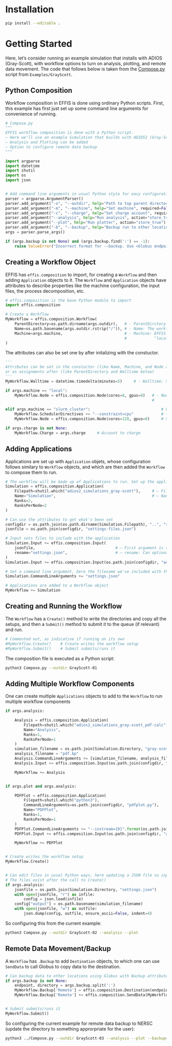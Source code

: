 # Installation

```bash
pip install --editable .
```

# Getting Started

Here, let’s consider running an example simulation that installs with ADIOS (Gray-Scott),
with workflow options to turn on analysis, plotting, and remote data movement.
The code that follows below is taken from the [Compose.py](https://github.com/wdmapp/effis/blob/master/Examples/GrayScott/Compose.py)
script from `Examples/GrayScott`.

## Python Composition

Workflow composition in EFFIS is done using ordinary Python scripts.
First, this example has first just set up some command
line arguments for convenience of running.

```python
# Compose.py
"""
EFFIS workflow composition is done with a Python script.
– Here we'll use an example Simulation that builds with ADIOS2 (Gray-Scott).
– Analysis and Plotting can be added
– Option to configure remote data backup
"""

import argparse
import datetime
import shutil
import os
import json


# Add command line arguments in usual Python style for easy configuration at terminal (this is orthogonal to EFFIS)
parser = argparse.ArgumentParser()
parser.add_argument("-o", "--outdir", help="Path to top parent directory for run directory", required=True, type=str)
parser.add_argument("-m", "--machine", help="Set machine", required=False, type=str, default=None)
parser.add_argument("-c", "--charge", help="Set charge account", required=False, type=str, default=None)
parser.add_argument("--analysis", help="Run analysis", action="store_true")
parser.add_argument("--plot", help="Run plotter", action="store_true")
parser.add_argument("-b", "--backup", help="Backup run to other location; format: <Globus endpoint>:directory", type=str, default=None)
args = parser.parse_args()

if (args.backup is not None) and (args.backup.find(':') == -1):
    raise ValueError("Incorrect format for --backup. Use <Globus endpoint>:directory")
```

## Creating a Workflow Object

EFFIS has `effis.composition` to import, for creating a `Workflow` and
then adding `Application` objects to it. The `Workflow` and `Application`
objects have attributes to describe properties like the machine configuration,
the input files, the process decomposition, etc.

```python
# effis.composition is the base Python module to import
import effis.composition

# Create a Workflow
MyWorkflow = effis.composition.Workflow(                    
    ParentDirectory=os.path.dirname(args.outdir),   # - ParentDirctory: The directory to create new workflows into
    Name=os.path.basename(args.outdir.rstrip("/")), # - Name: The workflow will run and create its output in <ParentDirectory/Name>
    Machine=args.machine,                           # - Machine: EFFIS will try to set automatically if nothing is set (falling back to local otherwise)
                                                    #            "local" means use mpiexec without a queue.
)
```

The attributes can also be set one by after initalizing with the constuctor.

```python
''' 
Attributes can be set in the constuctor (like Name, Machine, and Node above)
or as assignments after (like ParentDirectory and Walltime below)
'''
MyWorkflow.Walltime = datetime.timedelta(minutes=5)     # - Walltime: Set walltime (not necessary for local, but will timeout after that time if set)

if args.machine == "local":
    MyWorkflow.Node = effis.composition.Node(cores=8, gpus=0)   # - Node: Won't be necessary for machines like Frontier, Perlmutter (which are already known by setting Machine).
                                                                #         If not set for "local", will detect the CPU count on the current node (no GPUs)

elif args.machine == "slurm_cluster":                               # Custom slurm cluster
    MyWorkflow.SchedulerDirectives += "--constraint=cpu"            # (I'm testing at NERSC)
    MyWorkflow.Node = effis.composition.Node(cores=128, gpus=0)     # Specify what a node is like

if args.charge is not None:
    MyWorkflow.Charge = args.charge     # Account to charge
```

## Adding Applications

Applications are set up with `Application` objets, whose configuration follows similary
to `Workflow` objects, and which are then added the `Workflow` to compose them to run.

```python
# The workflow will be made up of Applications to run. Set up the applications. Attributes can also be set on Constructor or after
Simulation = effis.composition.Application(
    Filepath=shutil.which("adios2_simulations_gray-scott"),     # – Filepath: The path of the executable to run
    Name="Simulation",                                          # – Name: Will run in a subdirectory set by Name
    Ranks=2,
    RanksPerNode=2
)

# Can use the attributes to get what's been set
configdir = os.path.join(os.path.dirname(Simulation.Filepath), "..", "share", "adios2", "gray-scott")
jsonfile = os.path.join(configdir, "settings-files.json")

# Input sets files to include with the application
Simulation.Input += effis.composition.Input(
    jsonfile,                                   # – First argument is the file to copy into Application subdirectory
    rename="settings.json",                     # – rename: Can optionally rename it
)
Simulation.Input += effis.composition.Input(os.path.join(configdir, "adios2.xml"))

# Set a command line argument, here the filename we've included with the run
Simulation.CommandLineArguments += "settings.json"

# Applications are added to a Workflow object
MyWorkflow += Simulation
```

## Creating and Running the Workflow

The `Workflow` has a `Create()` method to write the directories and copy all the setups,
and then a `Submit()` method to submit it to the queue (if relevant) and run.

```python
# Commented out, as indicative if running on its own
#MyWorkflow.Create()    # Create writes the workflow setup
#MyWorkflow.Submit()    # Submit submits/runs it
```

The composition file is executed as a Python script:

```bash
python3 Compose.py --outdir GrayScott-01
```

## Adding Multiple Workflow Components

One can create multiple `Applications` objects to add to the `Workflow` to run multiple
workflow components

```python
if args.analysis:

    Analysis = effis.composition.Application(
        Filepath=shutil.which("adios2_simulations_gray-scott_pdf-calc"),
        Name="Analysis",
        Ranks=1,
        RanksPerNode=1
    )
    simulation_filename = os.path.join(Simulation.Directory, "gray-scott.bp")
    analysis_filename = "pdf.bp"
    Analysis.CommandLineArguments += [simulation_filename, analysis_filename]           # Can add more than one at once
    Analysis.Input += effis.composition.Input(os.path.join(configdir, "adios2.xml"))

    MyWorkflow += Analysis


if args.plot and args.analysis:

    PDFPlot = effis.composition.Application(
        Filepath=shutil.which("python3"),
        CommandLineArguments=os.path.join(configdir, "pdfplot.py"),
        Name="PDFPlot",
        Ranks=1,
        RanksPerNode=1
    )
    PDFPlot.CommandLineArguments += "--instream={0}".format(os.path.join(Analysis.Directory, analysis_filename))
    PDFPlot.Input += effis.composition.Input(os.path.join(configdir, "adios2.xml"))

    MyWorkflow += PDFPlot


# Create writes the workflow setup
MyWorkflow.Create()


# Can edit files in usual Python ways, here updating a JSON file so input/outputs match.
# The files exist after the call to Create()
if args.analysis:
    jsonfile = os.path.join(Simulation.Directory, "settings.json")
    with open(jsonfile, "r") as infile:
        config = json.load(infile)
    config["output"] = os.path.basename(simulation_filename)
    with open(jsonfile, "w") as outfile:
        json.dump(config, outfile, ensure_ascii=False, indent=4)
```

So configuring this from the current example:

```bash
python3 Compose.py --outdir GrayScott-02 --analysis --plot
```

## Remote Data Movement/Backup

A `Workflow` has `.Backup` to add `Destination` objects, to which one can use `SendData` to call Globus to copy data to the destination.

```python
# Can backup data to other locations using Globus with Backup attribute plus Destination and SendData objects
if args.backup is not None:
    endpoint, directory = args.backup.split(':')
    MyWorkflow.Backup['Remote'] = effis.composition.Destination(endpoint)  # The destination is set with UUID of the Globus endpoint
    MyWorkflow.Backup['Remote'] += effis.composition.SendData(MyWorkflow.WorkflowDirectory, outpath=directory)


# Submit submits/runs it
MyWorkflow.Submit()
```

So configuring the current example for remote data backup to NERSC (update the directory to something approrpriate for the user):

```bash
python3 ../Compose.py --outdir GrayScott-03 --analysis --plot --backup=9d6d994a-6d04-11e5-ba46-22000b92c6ec:/global/homes/e/esuchyta/backup
```
